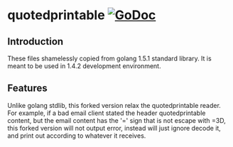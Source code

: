 # quotedprintable [![GoDoc](https://godoc.org/github.com/cention-sany/mime/quotedprintable?status.png)](https://godoc.org/github.com/cention-sany/mime/quotedprintable)

## Introduction

These files shamelessly copied from golang 1.5.1 standard library.
It is meant to be used in 1.4.2 development environment.

## Features

Unlike golang stdlib, this forked version relax the quotedprintable reader.
For example, if a bad email client stated the header quotedprintable content, 
but the email content has the '=' sign that is not escape with =3D, this 
forked version will not output error, instead will just ignore decode it, 
and print out according to whatever it receives.

